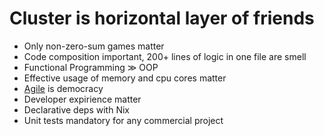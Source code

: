 # Cluster is horizontal layer of friends
 
* Only non-zero-sum games matter 
* Code composition important, 200+ lines of logic in one file are smell
* Functional Programming ≫ OOP
* Effective usage of memory and cpu cores matter
* [Agile](https://agilemanifesto.org/principles.html) is democracy
* Developer expirience matter
* Declarative deps with Nix 
* Unit tests mandatory for any commercial project
